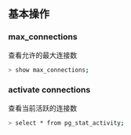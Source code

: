 ## 基本操作




### max_connections

查看允许的最大连接数

```bash
> show max_connections;
```

### activate connections

查看当前活跃的连接数

```bash
> select * from pg_stat_activity;
```

